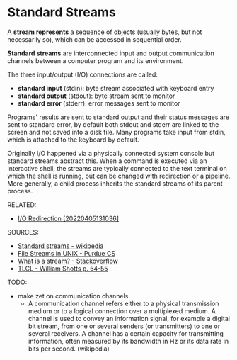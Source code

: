 # Standard Streams

A **stream represents** a sequence of objects (usually bytes, but not necessarily so), which can be accessed in sequential order.

**Standard streams** are interconnected input and output communication channels between a computer program and its environment.

The three input/output (I/O) connections are called:
* **standard input** (stdin): byte stream associated with keyboard entry
* **standard output** (stdout): byte stream sent to monitor
* **standard error** (stderr): error messages sent to monitor

Programs' results are sent to standard output and their status messages are sent to standard error, by default both stdout and stderr are linked to the screen and not saved into a disk file. Many programs take input from stdin, which is attached to the keyboard by default.

Originally I/O happened via a physically connected system console but standard streams abstract this. When a command is executed via an interactive shell, the streams are typically connected to the text terminal on which the shell is running, but can be changed with redirection or a pipeline. More generally, a child process inherits the standard streams of its parent process.

RELATED:
* [I/O Redirection [20220405131036]](https://github.com/jtoguri/zet/tree/main/20220405131036)

SOURCES:
* [Standard streams - wikipedia](https://en.wikipedia.org/wiki/Standard_streams)
* [File Streams in UNIX - Purdue CS](https://www.cs.purdue.edu/homes/cs290w/F99/w11/filesPart2MonWEB.htm)
* [What is a stream? - Stackoverflow](https://stackoverflow.com/questions/1216380/what-is-a-stream)
* [TLCL - William Shotts p. 54-55](https://linuxcommand.org/tlcl.php)

TODO:
* make zet on communication channels
  * A communication channel refers either to a physical transmission medium or to a logical connection over a multiplexed medium. A channel is used to convey an information signal, for example a digital bit stream, from one or several senders (or transmitters) to one or several receivers. A channel has a certain capacity for transmitting information, often measured by its bandwidth in Hz or its data rate in bits per second. (wikipedia)